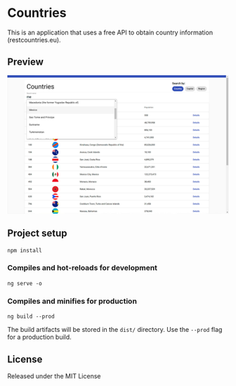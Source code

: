 # Countries

This is an application that uses a free API to obtain country information (restcountries.eu).

## Preview

![](./.readme-static/app.jpg)

## Project setup

```
npm install
```

### Compiles and hot-reloads for development

```
ng serve -o
```

### Compiles and minifies for production

```
ng build --prod
```

The build artifacts will be stored in the `dist/` directory. Use the `--prod` flag for a production build.

## License

Released under the MIT License
